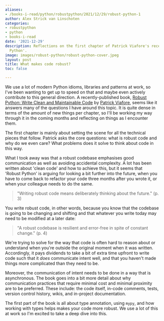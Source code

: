 ```yaml
---
aliases:
- /books-i-read/python/robustpython/2021/12/29/robust-python-1
author: Alex Strick van Linschoten
categories:
- robustpython
- python
- books-i-read
date: '2021-12-29'
description: Reflections on the first chapter of Patrick Viafore's recent book, 'Robust
  Python'.
image: images/robust-python/robust-python-cover.jpeg
layout: post
title: What makes code robust?
toc: false

---
```


We use a lot of modern Python idioms, libraries and patterns at work, so I've been wanting to get up to speed on that and maybe even actively contribute to this general direction. A recently-published book, [Robust Python: Write Clean and Maintainable Code](https://www.amazon.com/Robust-Python-Patrick-Viafore-ebook-dp-B09982C9FX/dp/B09982C9FX/ref=mt_other?qid=&me=&tag=soumet-20&_encoding=UTF8) by [Patrick Viafore](https://www.linkedin.com/in/patviafore/), seems like it answers many of the questions I have around this topic. It is quite dense in terms of the amount of new things per chapter, so I'll be working my way through it in the coming months and reflecting on things as I encounter them.

The first chapter is mainly about setting the scene for all the technical pieces that follow. Patrick asks the core questions: what is robust code and why do we even care? What problems does it solve to think about code in this way.

What I took away was that a robust codebase emphasises good communication as well as avoiding accidental complexity. A lot has been written about 'clean code' and how to achieve this, but it seems that 'Robust Python' is arguing for looking a bit further into the future, when you have to come back to refactor your code three months after you wrote it, or when your colleague needs to do the same.

> "Writing robust code means deliberately thinking about the future." (p. 3)

You write robust code, in other words, because you know that the codebase is going to be changing and shifting and that whatever you write today may need to be modified at a later date:

> "A robust codebase is resilient and error-free in spite of constant change." (p. 4)

We're trying to solve for the way that code is often hard to reason about or understand when you're outside the original moment when it was written. Accordingly, it pays dividends to take a bit of extra time upfront to write code such that it *does* communicate intent well, and that you haven't made things more complicated than they need to be. 

Moreover, the communication of intent needs to be done in a way that is asynchronous. The book goes into a bit more detail about why communication practices that require minimal cost and minimal proximity are to be preferred. These include: the code itself, in-code comments, tests, version control history, wikis, and in-project documentation.

The first part of the book is all about type annotation, using `mypy`, and how working with types helps makes your code more robust. We use a lot of this at work so I'm excited to take a deep dive into this.